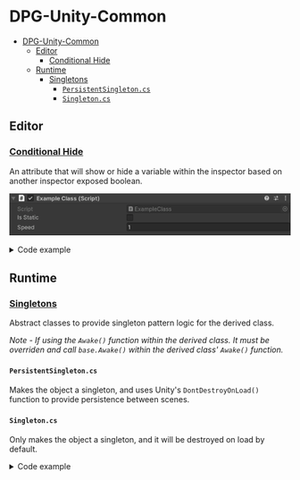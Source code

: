 # DPG-Unity-Common

<!-- TOC -->

* [DPG-Unity-Common](#dpg-unity-common)
    * [Editor](#editor)
        * [Conditional Hide](#conditional-hide)
    * [Runtime](#runtime)
        * [Singletons](#singletons)
            * [`PersistentSingleton.cs`](#persistentsingletoncs)
            * [`Singleton.cs`](#singletoncs)

<!-- TOC -->

## Editor

### [Conditional Hide](https://github.com/AMRC-DPG/DPG-Unity-Common/tree/25bb80524ce5433f89fc4b57895624a504f93602/Editor/ConditionalHide)

An attribute that will show or hide a variable within the inspector based on another inspector exposed boolean.

![conditionalHide.gif](Images~/ConditionalHide.gif)

<details><summary>Code example</summary>

```csharp
public class ExampleClass : MonoBehaviour
{
    [SerializeField] private bool isStatic;

#if UNITY_EDITOR
    [ConditionalHide(nameof(isStatic), false, true)]
#endif
    [SerializeField]
    [Min(1f)]
    private float speed = 1f;

    public float GetSpeed => isStatic ? 0f : speed;

    private void Update()
    {
        // Do something with GetSpeed
    }
}
```

</details>

## Runtime

### [Singletons](https://github.com/AMRC-DPG/DPG-Unity-Common/tree/67c0c7c390846d374a374738f69ef3b58b84ce54/Runtime/Singletons)

Abstract classes to provide singleton pattern logic for the derived class.

*Note - If using the `Awake()` function within the derived class. It must be overriden and call `base.Awake()` within the derived class' `Awake()`
function.*

#### `PersistentSingleton.cs`

Makes the object a singleton, and uses Unity's `DontDestroyOnLoad()` function to provide persistence between scenes.

#### `Singleton.cs`

Only makes the object a singleton, and it will be destroyed on load by default.

<details><summary>Code example</summary>

```csharp
public class ExamplePersistentSingletonClass : PersistentSingleton<ExamplePersistentSingletonClass>
{
    protected override void Awake()
    {
        // Custom code here
        
        base.Awake();
    }

    private void Start()
    {
        throw new NotImplementedException();
    }

    private void Update()
    {
        throw new NotImplementedException();
    }
}

public class ExampleSingletonClass : Singleton<ExampleSingletonClass>
{
    protected override void Awake()
    {
        // Custom code
        
        base.Awake();
    }

    private void Start()
    {
        throw new NotImplementedException();
    }

    private void Update()
    {
        throw new NotImplementedException();
    }
}
```

</details>
